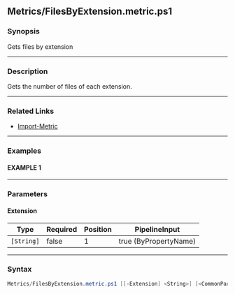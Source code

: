 Metrics/FilesByExtension.metric.ps1
-----------------------------------




### Synopsis
Gets files by extension



---


### Description

Gets the number of files of each extension.



---


### Related Links
* [Import-Metric](Import-Metric.md)





---


### Examples
#### EXAMPLE 1



---


### Parameters
#### **Extension**




|Type      |Required|Position|PipelineInput        |
|----------|--------|--------|---------------------|
|`[String]`|false   |1       |true (ByPropertyName)|





---


### Syntax
```PowerShell
Metrics/FilesByExtension.metric.ps1 [[-Extension] <String>] [<CommonParameters>]
```
